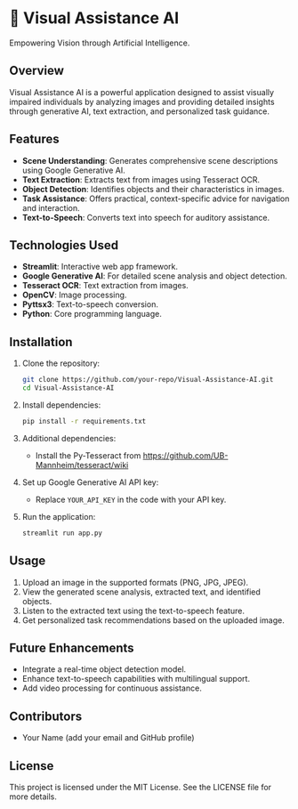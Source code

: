 
# 🌟 Visual Assistance AI

Empowering Vision through Artificial Intelligence.

## **Overview**
Visual Assistance AI is a powerful application designed to assist visually impaired individuals by analyzing images and providing detailed insights through generative AI, text extraction, and personalized task guidance.

## **Features**
- **Scene Understanding**: Generates comprehensive scene descriptions using Google Generative AI.
- **Text Extraction**: Extracts text from images using Tesseract OCR.
- **Object Detection**: Identifies objects and their characteristics in images.
- **Task Assistance**: Offers practical, context-specific advice for navigation and interaction.
- **Text-to-Speech**: Converts text into speech for auditory assistance.

## **Technologies Used**
- **Streamlit**: Interactive web app framework.
- **Google Generative AI**: For detailed scene analysis and object detection.
- **Tesseract OCR**: Text extraction from images.
- **OpenCV**: Image processing.
- **Pyttsx3**: Text-to-speech conversion.
- **Python**: Core programming language.

## **Installation**
1. Clone the repository:
   ```bash
   git clone https://github.com/your-repo/Visual-Assistance-AI.git
   cd Visual-Assistance-AI
   ```
2. Install dependencies:
   ```bash
   pip install -r requirements.txt
   ```
3. Additional dependencies:
   - Install the Py-Tesseract from https://github.com/UB-Mannheim/tesseract/wiki
     
4. Set up Google Generative AI API key:
   - Replace `YOUR_API_KEY` in the code with your API key.

5. Run the application:
   ```bash
   streamlit run app.py
   ```

## **Usage**
1. Upload an image in the supported formats (PNG, JPG, JPEG).
2. View the generated scene analysis, extracted text, and identified objects.
3. Listen to the extracted text using the text-to-speech feature.
4. Get personalized task recommendations based on the uploaded image.

## **Future Enhancements**
- Integrate a real-time object detection model.
- Enhance text-to-speech capabilities with multilingual support.
- Add video processing for continuous assistance.

## **Contributors**
- Your Name (add your email and GitHub profile)

## **License**
This project is licensed under the MIT License. See the LICENSE file for more details.
